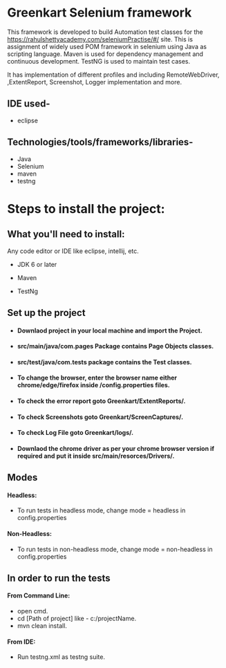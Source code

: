 # Greenkart Selenium framework

This framework is developed to build Automation test classes for the https://rahulshettyacademy.com/seleniumPractise/#/ site. This is assignment of widely used POM framework in selenium using Java as scripting language. Maven is used for dependency management and continuous development. TestNG is used to maintain test cases.

It has implementation of different profiles and including RemoteWebDriver, ,ExtentReport, Screenshot, Logger implementation and more.

## IDE used- 
* eclipse

## Technologies/tools/frameworks/libraries- 
* Java
* Selenium
* maven
* testng


# Steps to install the project:

## What you'll need to install:
Any code editor or IDE like eclipse, intellij, etc.

  * JDK 6 or later

  * Maven

  * TestNg
      
      
## Set up the project

* #### Downlaod project in your local machine and import the Project.

* #### src/main/java/com.pages Package contains Page Objects classes.
* #### src/test/java/com.tests package contains the Test classes.
* #### To change the browser, enter the browser name either chrome/edge/firefox inside /config.properties files.
* #### To check the error report goto Greenkart/ExtentReports/.
* #### To check Screenshots goto Greenkart/ScreenCaptures/.
* #### To check Log File goto Greenkart/logs/.

* #### Downlaod the chrome driver as per your chrome browser version if required and put it inside src/main/resorces/Drivers/.

## Modes
#### Headless:
* To run tests in headless mode, change mode = headless in config.properties
#### Non-Headless:
* To run tests in non-headless mode, change mode = non-headless in config.properties

## In order to run the tests
  #### From Command Line:
  * open cmd.
  * cd [Path of project] like - c:/projectName.
  * mvn clean install.
  
  #### From IDE:
  * Run testng.xml as testng suite.


